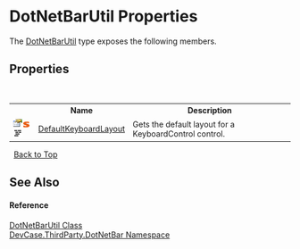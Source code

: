 # DotNetBarUtil Properties
 

The <a href="T_DevCase_ThirdParty_DotNetBar_DotNetBarUtil">DotNetBarUtil</a> type exposes the following members.


## Properties
&nbsp;<table><tr><th></th><th>Name</th><th>Description</th></tr><tr><td>![Public property](media/pubproperty.gif "Public property")![Static member](media/static.gif "Static member")![Code example](media/CodeExample.png "Code example")</td><td><a href="P_DevCase_ThirdParty_DotNetBar_DotNetBarUtil_DefaultKeyboardLayout">DefaultKeyboardLayout</a></td><td>
Gets the default layout for a KeyboardControl control.</td></tr></table>&nbsp;
<a href="#dotnetbarutil-properties">Back to Top</a>

## See Also


#### Reference
<a href="T_DevCase_ThirdParty_DotNetBar_DotNetBarUtil">DotNetBarUtil Class</a><br /><a href="N_DevCase_ThirdParty_DotNetBar">DevCase.ThirdParty.DotNetBar Namespace</a><br />